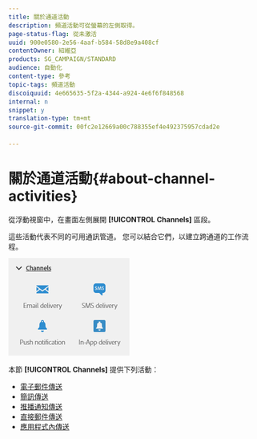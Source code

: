 ```yaml
---
title: 關於通道活動
description: 頻道活動可從螢幕的左側取得。
page-status-flag: 從未激活
uuid: 900e0580-2e56-4aaf-b584-58d8e9a408cf
contentOwner: 紹維亞
products: SG_CAMPAIGN/STANDARD
audience: 自動化
content-type: 參考
topic-tags: 頻道活動
discoiquuid: 4e665635-5f2a-4344-a924-4e6f6f848568
internal: n
snippet: y
translation-type: tm+mt
source-git-commit: 00fc2e12669a00c788355ef4e492375957cdad2e

---
```



# 關於通道活動{#about-channel-activities}

從浮動視窗中，在畫面左側展開 **[!UICONTROL Channels]** 區段。

這些活動代表不同的可用通訊管道。 您可以結合它們，以建立跨通道的工作流程。

![](assets/wkf_channels_activities.png)

本節 **[!UICONTROL Channels]** 提供下列活動：

* [電子郵件傳送](../../automating/using/email-delivery.md)
* [簡訊傳送](../../automating/using/sms-delivery.md)
* [推播通知傳送](../../automating/using/push-notification-delivery.md)
* [直接郵件傳送](../../automating/using/direct-mail-delivery.md)
* [應用程式內傳送](../../automating/using/in-app-delivery.md)

